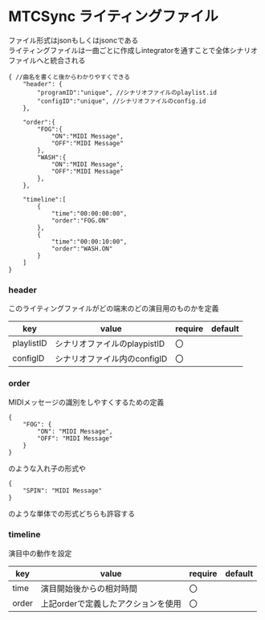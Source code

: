 # MTCSync ライティングファイル

ファイル形式はjsonもしくはjsoncである  
ライティングファイルは一曲ごとに作成しintegratorを通すことで全体シナリオファイルへと統合される

```jsonc
{ //曲名を書くと後からわかりやすくできる
    "header": {
        "programID":"unique", //シナリオファイルのplaylist.id
        "configID":"unique", //シナリオファイルのconfig.id
    },

    "order":{
        "FOG":{
            "ON":"MIDI Message",
            "OFF":"MIDI Message"
        },
        "WASH":{
            "ON":"MIDI Message",
            "OFF":"MIDI Message"
        },
    },

    "timeline":[
        {
            "time":"00:00:00:00",
            "order":"FOG.ON"
        },
        {
            "time":"00:00:10:00",
            "order":"WASH.ON"
        }
    ]
}
```

### header

このライティングファイルがどの端末のどの演目用のものかを定義

| key | value | require | default |
| ---- | ---- | ---- | ---- |
| playlistID | シナリオファイルのplaypistID | 〇 |  |
| configID | シナリオファイル内のconfigID | 〇 |  |

### order

MIDIメッセージの識別をしやすくするための定義

```jsonc
{
    "FOG": {
        "ON": "MIDI Message",
        "OFF": "MIDI Message"
    }
}
```
のような入れ子の形式や
```jsonc
{
    "SPIN": "MIDI Message"
}
```
のような単体での形式どちらも許容する

### timeline

演目中の動作を設定

| key | value | require | default |
| ---- | ---- | ---- | ---- |
| time | 演目開始後からの相対時間 | 〇 |  |
| order | 上記orderで定義したアクションを使用 | 〇 |  |